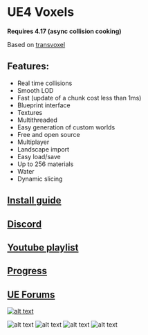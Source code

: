 # UE4 Voxels

<b>Requires 4.17 (async collision cooking)</b>

Based on [transvoxel](http://transvoxel.org/)

## Features:
* Real time collisions
* Smooth LOD
* Fast (update of a chunk cost less than 1ms)
* Blueprint interface
* Textures
* Multithreaded
* Easy generation of custom worlds
* Free and open source
* Multiplayer
* Landscape import
* Easy load/save
* Up to 256 materials
* Water
* Dynamic slicing

## [Install guide](https://github.com/Phyronnaz/MarchingCubes/wiki/Install-guide)

## [Discord](https://discord.gg/58ZqEbg)

## [Youtube playlist](https://www.youtube.com/playlist?list=PLjYKpKPK8E-_lxP5EuRxizhNuNBDYnT15)

## [Progress](https://github.com/Phyronnaz/MarchingCubes/projects/1)

## [UE Forums](https://forums.unrealengine.com/showthread.php?151940-Voxel-plugin-for-UE4)

[![alt text](https://i.imgur.com/1FDMt7l.jpg)](https://www.youtube.com/watch?v=EtIqguo6E_E)

![alt text](https://raw.githubusercontent.com/Phyronnaz/MarchingCubes/master/Screenshot4.png)
![alt text](https://raw.githubusercontent.com/Phyronnaz/MarchingCubes/master/Screenshot3.png)
![alt text](https://raw.githubusercontent.com/Phyronnaz/MarchingCubes/master/Screenshot2.png)
![alt text](https://raw.githubusercontent.com/Phyronnaz/MarchingCubes/master/Screenshot.png)
